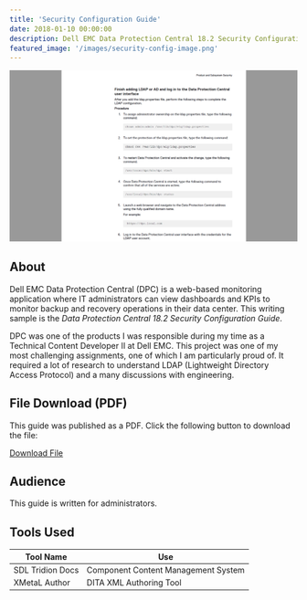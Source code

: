 ```yaml
---
title: 'Security Configuration Guide'
date: 2018-01-10 00:00:00
description: Dell EMC Data Protection Central 18.2 Security Configuration Guide
featured_image: '/images/security-config-image.png'
---
```


![](/images/security-config-image.png)

## About

Dell EMC Data Protection Central (DPC) is a web-based monitoring application where IT administrators can view dashboards and KPIs to monitor backup and recovery operations in their data center. This writing sample is the <em>Data Protection Central 18.2 Security Configuration Guide</em>. 

DPC was one of the products I was responsible during my time as a Technical Content Developer II at Dell EMC. This project was one of my most challenging assignments, one of which I am particularly proud of. It required a lot of research to understand LDAP (Lightweight Directory Access Protocol) and a many discussions with engineering. 

## File Download (PDF)

This guide was published as a PDF. Click the following button to download the file:

<a href="/uploads/Data Protection Central 18.2 Security Configuration Guide.pdf" class="button button--large">Download File</a>

## Audience

This guide is written for administrators.

## Tools Used 

<table>
	<thead>
		<tr>
			<th>Tool Name</th>
			<th>Use</th>
		</tr>
	</thead>
	<tbody>
		<tr>
			<td>SDL Tridion Docs</td>
			<td>Component Content Management System</td>
		</tr>
		<tr>
			<td>XMetaL Author</td>
			<td>DITA XML Authoring Tool</td>
		</tr>
	</tbody>
</table>